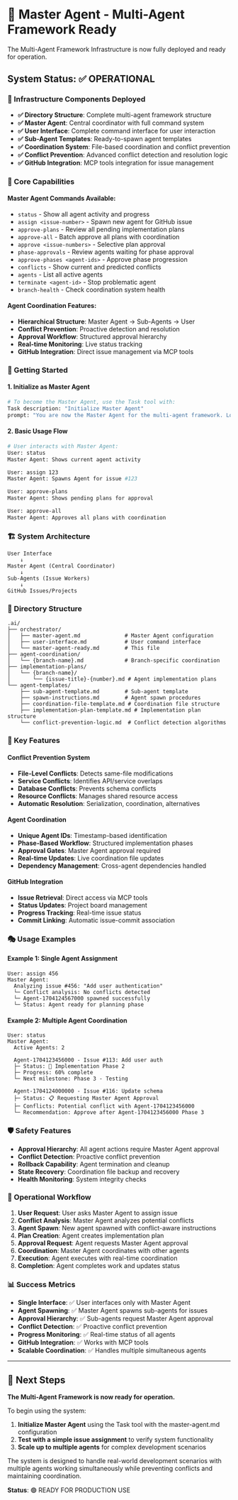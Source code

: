 # 🤖 Master Agent - Multi-Agent Framework Ready

The Multi-Agent Framework Infrastructure is now fully deployed and ready for operation.

## System Status: ✅ OPERATIONAL

### 📁 Infrastructure Components Deployed

- **✅ Directory Structure**: Complete multi-agent framework structure
- **✅ Master Agent**: Central coordinator with full command system
- **✅ User Interface**: Complete command interface for user interaction
- **✅ Sub-Agent Templates**: Ready-to-spawn agent templates
- **✅ Coordination System**: File-based coordination and conflict prevention
- **✅ Conflict Prevention**: Advanced conflict detection and resolution logic
- **✅ GitHub Integration**: MCP tools integration for issue management

### 🎯 Core Capabilities

#### Master Agent Commands Available:
- `status` - Show all agent activity and progress
- `assign <issue-number>` - Spawn new agent for GitHub issue
- `approve-plans` - Review all pending implementation plans
- `approve-all` - Batch approve all plans with coordination
- `approve <issue-numbers>` - Selective plan approval
- `phase-approvals` - Review agents waiting for phase approval
- `approve-phases <agent-ids>` - Approve phase progression
- `conflicts` - Show current and predicted conflicts
- `agents` - List all active agents
- `terminate <agent-id>` - Stop problematic agent
- `branch-health` - Check coordination system health

#### Agent Coordination Features:
- **Hierarchical Structure**: Master Agent → Sub-Agents → User
- **Conflict Prevention**: Proactive detection and resolution
- **Approval Workflow**: Structured approval hierarchy
- **Real-time Monitoring**: Live status tracking
- **GitHub Integration**: Direct issue management via MCP tools

### 🚀 Getting Started

#### 1. Initialize as Master Agent
```bash
# To become the Master Agent, use the Task tool with:
Task description: "Initialize Master Agent"
prompt: "You are now the Master Agent for the multi-agent framework. Load your configuration from .ai/orchestrator/master-agent.md and be ready to coordinate multiple agents working on GitHub issues. Begin by checking system health and responding to user commands."
```

#### 2. Basic Usage Flow
```bash
# User interacts with Master Agent:
User: status
Master Agent: Shows current agent activity

User: assign 123
Master Agent: Spawns Agent for issue #123

User: approve-plans
Master Agent: Shows pending plans for approval

User: approve-all
Master Agent: Approves all plans with coordination
```

### 🏗️ System Architecture

```
User Interface
    ↓
Master Agent (Central Coordinator)
    ↓
Sub-Agents (Issue Workers)
    ↓
GitHub Issues/Projects
```

### 📂 Directory Structure

```
.ai/
├── orchestrator/
│   ├── master-agent.md              # Master Agent configuration
│   ├── user-interface.md            # User command interface
│   └── master-agent-ready.md        # This file
├── agent-coordination/
│   └── {branch-name}.md             # Branch-specific coordination
├── implementation-plans/
│   └── {branch-name}/
│       └── {issue-title}-{number}.md # Agent implementation plans
└── agent-templates/
    ├── sub-agent-template.md        # Sub-agent template
    ├── spawn-instructions.md        # Agent spawn procedures
    ├── coordination-file-template.md # Coordination file structure
    ├── implementation-plan-template.md # Implementation plan structure
    └── conflict-prevention-logic.md  # Conflict detection algorithms
```

### 🔧 Key Features

#### Conflict Prevention System
- **File-Level Conflicts**: Detects same-file modifications
- **Service Conflicts**: Identifies API/service overlaps
- **Database Conflicts**: Prevents schema conflicts
- **Resource Conflicts**: Manages shared resource access
- **Automatic Resolution**: Serialization, coordination, alternatives

#### Agent Coordination
- **Unique Agent IDs**: Timestamp-based identification
- **Phase-Based Workflow**: Structured implementation phases
- **Approval Gates**: Master Agent approval required
- **Real-time Updates**: Live coordination file updates
- **Dependency Management**: Cross-agent dependencies handled

#### GitHub Integration
- **Issue Retrieval**: Direct access via MCP tools
- **Status Updates**: Project board management
- **Progress Tracking**: Real-time issue status
- **Commit Linking**: Automatic issue-commit association

### 🎭 Usage Examples

#### Example 1: Single Agent Assignment
```
User: assign 456
Master Agent: 
  Analyzing issue #456: "Add user authentication"
  └─ Conflict analysis: No conflicts detected
  └─ Agent-1704124567000 spawned successfully
  └─ Status: Agent ready for planning phase
```

#### Example 2: Multiple Agent Coordination
```
User: status
Master Agent:
  Active Agents: 2
  
  Agent-1704123456000 - Issue #113: Add user auth
  ├─ Status: 🔄 Implementation Phase 2
  ├─ Progress: 60% complete
  └─ Next milestone: Phase 3 - Testing
  
  Agent-1704124000000 - Issue #116: Update schema
  ├─ Status: 📋 Requesting Master Agent Approval
  ├─ Conflicts: Potential conflict with Agent-1704123456000
  └─ Recommendation: Approve after Agent-1704123456000 Phase 3
```

### 🛡️ Safety Features

- **Approval Hierarchy**: All agent actions require Master Agent approval
- **Conflict Detection**: Proactive conflict prevention
- **Rollback Capability**: Agent termination and cleanup
- **State Recovery**: Coordination file backup and recovery
- **Health Monitoring**: System integrity checks

### 🔄 Operational Workflow

1. **User Request**: User asks Master Agent to assign issue
2. **Conflict Analysis**: Master Agent analyzes potential conflicts
3. **Agent Spawn**: New agent spawned with conflict-aware instructions
4. **Plan Creation**: Agent creates implementation plan
5. **Approval Request**: Agent requests Master Agent approval
6. **Coordination**: Master Agent coordinates with other agents
7. **Execution**: Agent executes with real-time coordination
8. **Completion**: Agent completes work and updates status

### 📊 Success Metrics

- **Single Interface**: ✅ User interfaces only with Master Agent
- **Agent Spawning**: ✅ Master Agent spawns sub-agents for issues
- **Approval Hierarchy**: ✅ Sub-agents request Master Agent approval
- **Conflict Detection**: ✅ Proactive conflict prevention
- **Progress Monitoring**: ✅ Real-time status of all agents
- **GitHub Integration**: ✅ Works with MCP tools
- **Scalable Coordination**: ✅ Handles multiple simultaneous agents

---

## 🎯 Next Steps

**The Multi-Agent Framework is now ready for operation.**

To begin using the system:

1. **Initialize Master Agent** using the Task tool with the master-agent.md configuration
2. **Test with a simple issue assignment** to verify system functionality
3. **Scale up to multiple agents** for complex development scenarios

The system is designed to handle real-world development scenarios with multiple agents working simultaneously while preventing conflicts and maintaining coordination.

**Status**: 🟢 READY FOR PRODUCTION USE